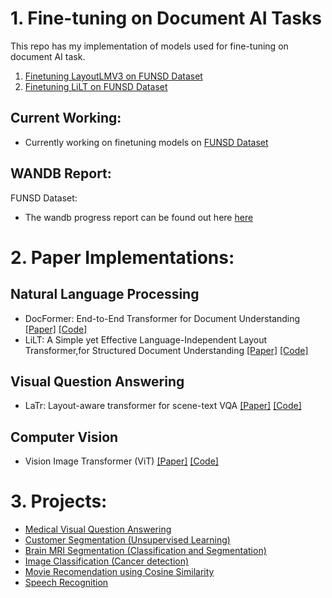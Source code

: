 # 1. Fine-tuning on Document AI Tasks
This repo has my implementation of models used for fine-tuning on document AI task. 

1. [Finetuning LayoutLMV3 on FUNSD Dataset](https://github.com/uakarsh/all_my_codes/blob/main/Document%20AI/funsd_dataset/document-ai-finetuning-1-funsd-on-layoutlmv3.ipynb)
1. [Finetuning LiLT on FUNSD Dataset](https://github.com/uakarsh/all_my_codes/blob/main/Document%20AI/funsd_dataset/document-ai-finetuning-2-funsd-on-lilt.ipynb)

## Current Working:

* Currently working on finetuning models on [FUNSD Dataset](https://paperswithcode.com/dataset/funsd)

## WANDB Report:

FUNSD Dataset:
* The wandb progress report can be found out here [here](https://wandb.ai/iakarshu/Document%20AI%20FUNSD?workspace=user-iakarshu)



# 2. Paper Implementations:

## Natural Language Processing
* DocFormer: End-to-End Transformer for Document Understanding [[Paper]](https://arxiv.org/abs/2106.11539) [[Code]](https://github.com/shabie/docformer)
* LiLT: A Simple yet Effective Language-Independent Layout Transformer,for Structured Document Understanding [[Paper]](https://aclanthology.org/2022.acl-long.534.pdf) [[Code]](https://github.com/uakarsh/LiLT)


## Visual Question Answering
* LaTr: Layout-aware transformer for scene-text VQA [[Paper]](https://arxiv.org/abs/2112.12494) [[Code]](https://github.com/uakarsh/latr)

## Computer Vision
* Vision Image Transformer (ViT) [[Paper]](https://arxiv.org/abs/2010.11929) [[Code]](https://github.com/uakarsh/vision-transformer)

# 3. Projects:


- [Medical Visual Question Answering](https://github.com/uakarsh/med-vqa)
- [Customer Segmentation (Unsupervised Learning)](https://github.com/uakarsh/customer-segmentation)
- [Brain MRI Segmentation (Classification and Segmentation)](https://github.com/uakarsh/brain-segmentation)
- [Image Classification (Cancer detection)](https://github.com/uakarsh/CNN-for-Beginners)
- [Movie Recomendation using Cosine Similarity](https://github.com/uakarsh/Movie-Recommendation-Engine)
- [Speech Recognition](https://github.com/uakarsh/speech-recognition)
